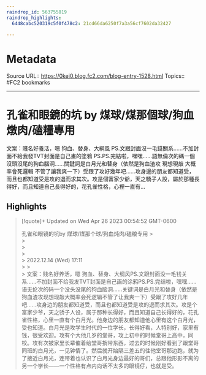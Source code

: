 ```yaml
---
raindrop_id: 563755819
raindrop_highlights:
  6448cabc520319c5f0f478c2: 21cd66da6250f7a3a56cf7602da32427

---
```


# Metadata
Source URL:: https://0kei0.blog.fc2.com/blog-entry-1528.html
Topics:: #FC2 bookmarks

---
# 孔雀和眼鏡的坑 by 煤球/煤那個球/狗血燉肉/磕糧專用

文案：賤名好養活，嗯 狗血、替身、大綱風 PS.文跟封面沒一毛錢關系……不加封面不給我發TVT封面是自己畫的塗鴉 PS.PS.完結啦，嘿嘿……語無倫次的碼一個沒頭沒尾的狗血腦洞……關鍵詞是白月光和替身（依然是狗血渣攻 現想現敲 大概率會死邏輯 不管了讓我爽一下）受跟了攻好幾年吧……攻身邊的朋友都知道受，而且也都知道受是攻的退而求其次。攻是個富家少爺，天之驕子人設，屬於那種長得好，而且知道自己長得好的，花孔雀性格，心裡一直有...

## Highlights

> [!quote]+ Updated on Wed Apr 26 2023 00:54:52 GMT-0600
>
> 孔雀和眼镜的坑by 煤球/煤那个球/狗血炖肉/磕粮专用
&gt;              
&gt;            
&gt;          
&gt;          
&gt;            2022.12.14 (Wed) 17:11          
&gt;
&gt;          
&gt;            文案：贱名好养活，嗯 狗血、替身、大纲风PS.文跟封面没一毛钱关系……不加封面不给我发TVT封面是自己画的涂鸦PS.PS.完结啦，嘿嘿……语无伦次的码一个没头没尾的狗血脑洞……关键词是白月光和替身（依然是狗血渣攻现想现敲大概率会死逻辑不管了让我爽一下）受跟了攻好几年吧……攻身边的朋友都知道受，而且也都知道受是攻的退而求其次。攻是个富家少爷，天之骄子人设，属于那种长得好，而且知道自己长得好的，花孔雀性格，心里一直有个白月光。他身边的朋友都知道他心里有这个白月光，受也知道。白月光是攻学生时代的一位学长，长得好看，人特别好，家里有钱，很受欢迎。攻有个大他几岁的堂哥，攻上初中的时候堂哥上高中，同校。攻有次被家里长辈催着给堂哥捎带东西，过去的时候刚好看到了跟堂哥同班的白月光，一见钟情了。然后就开始隔三差五的往他堂哥那边跑，就为了接近白月光，连带着也认识了白月光身边最好的哥们，总跟他形影不离的另一个学长——一个性格有点内向话不太多的眼镜仔，也就是受。
